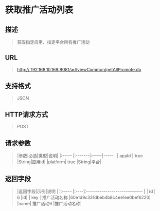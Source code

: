 # 获取推广活动列表## 描述
> 获取指定应用、指定平台所有推广活动

## URL
> [http:// 192.168.10.168:8081/ad/viewCommon/getAllPromote.do](http://dataviewer.ilongyuan.com.cn/ad/viewCommon/getAllPromote.do)

## 支持格式
> JSON

## HTTP请求方式
> POST

## 请求参数
> |参数|必选|类型|说明|
|:-----  |:-------|:-----|-----      |
| appId    | true |String|应用id|
|platform| true |String|平台|

## 返回字段
> |返回字段|示例|说明                              |
|:-----   |:----|:-----------------------------    |
| id    | 6 |id|
| key   | 推广活动名称 |60e1d9c331dbeb4b8c4ee1ee0bef6220|
|name| 推广活动6 |推广活动名称|



